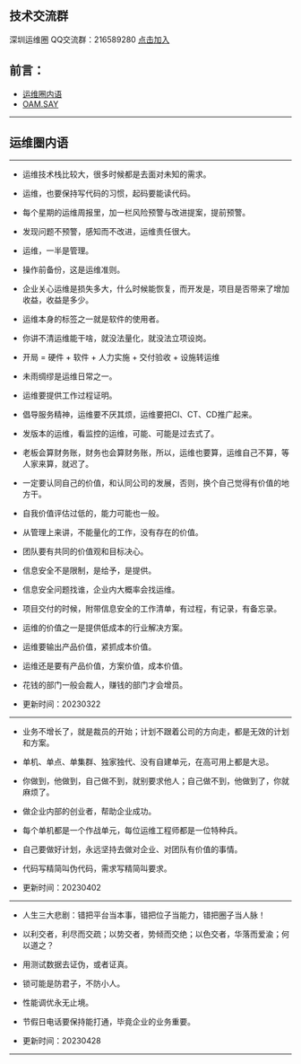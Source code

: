 
## 技术交流群
深圳运维圈 QQ交流群：216589280 [点击加入](https://jq.qq.com/?_wv=1027&k=tdDtDoUp)

## 前言：
- [运维圈内语](https://github.com/oamlab/oamlab/blob/main/OAMLab/161_%E8%BF%90%E7%BB%B4%E8%A7%82%E7%82%B9/311_%E8%BF%90%E7%BB%B4.%E5%9C%88%E5%86%85%E8%AF%AD.md)
- [OAM.SAY](https://github.com/oamlab/oamlab/blob/main/OAMLab/161_%E8%BF%90%E7%BB%B4%E8%A7%82%E7%82%B9/312_OAM_SAY.md)

---

## 运维圈内语

---

- 运维技术栈比较大，很多时候都是去面对未知的需求。


- 运维，也要保持写代码的习惯，起码要能读代码。


- 每个星期的运维周报里，加一栏风险预警与改进提案，提前预警。


- 发现问题不预警，感知而不改进，运维责任很大。


- 运维，一半是管理。


- 操作前备份，这是运维准则。


- 企业关心运维是损失多大，什么时候能恢复，而开发是，项目是否带来了增加收益，收益是多少。


- 运维本身的标签之一就是软件的使用者。


- 你讲不清运维能干啥，就没法量化，就没法立项设岗。


- 开局 = 硬件 + 软件 + 人力实施 + 交付验收 + 设施转运维


- 未雨绸缪是运维日常之一。


- 运维要提供工作过程证明。


- 倡导服务精神，运维要不厌其烦，运维要把CI、CT、CD推广起来。


- 发版本的运维，看监控的运维，可能、可能是过去式了。


- 老板会算财务账，财务也会算财务账，所以，运维也要算，运维自己不算，等人家来算，就迟了。


- 一定要认同自己的价值，和认同公司的发展，否则，换个自己觉得有价值的地方干。


- 自我价值评估过低的，能力可能也一般。


- 从管理上来讲，不能量化的工作，没有存在的价值。


- 团队要有共同的价值观和目标决心。


- 信息安全不是限制，是给予，是提供。


- 信息安全问题找谁，企业内大概率会找运维。


- 项目交付的时候，附带信息安全的工作清单，有过程，有记录，有备忘录。


- 运维的价值之一是提供低成本的行业解决方案。


- 运维要输出产品价值，紧抓成本价值。


- 运维还是要有产品价值，方案价值，成本价值。


- 花钱的部门一般会裁人，赚钱的部门才会增员。


- 更新时间：20230322


---


- 业务不增长了，就是裁员的开始；计划不跟着公司的方向走，都是无效的计划和方案。


- 单机、单点、单集群、独家独代、没有自建单元，在高可用上都是大忌。


- 你做到，他做到，自己做不到，就别要求他人；自己做不到，他做到了，你就麻烦了。


- 做企业内部的创业者，帮助企业成功。


- 每个单机都是一个作战单元，每位运维工程师都是一位特种兵。


- 自己要做好计划，永远坚持去做对企业、对团队有价值的事情。


- 代码写精简叫伪代码，需求写精简叫要求。


- 更新时间：20230402


---


- 人生三大悲剧：错把平台当本事，错把位子当能力，错把圈子当人脉！


- 以利交者，利尽而交疏；以势交者，势倾而交绝；以色交者，华落而爱渝；何以道之？


- 用测试数据去证伪，或者证真。


- 锁可能是防君子，不防小人。


- 性能调优永无止境。


- 节假日电话要保持能打通，毕竟企业的业务重要。


- 更新时间：20230428


---
<br>